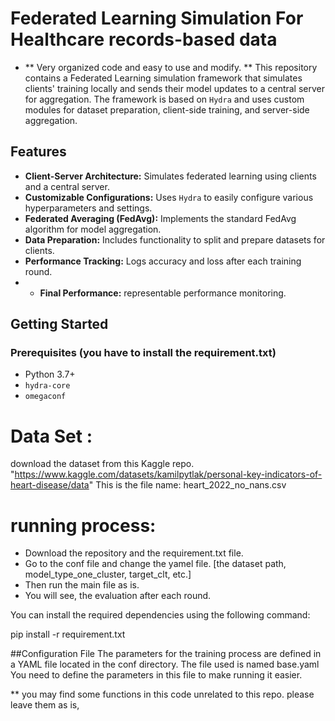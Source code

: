 # Federated Learning Simulation For Healthcare records-based data
- ** Very organized code and easy to use and modify. **
This repository contains a Federated Learning simulation framework that simulates clients' training locally and sends their model updates to a central server for aggregation. The framework is based on `Hydra` and uses custom modules for dataset preparation, client-side training, and server-side aggregation.

## Features
- **Client-Server Architecture:** Simulates federated learning using clients and a central server.
- **Customizable Configurations:** Uses `Hydra` to easily configure various hyperparameters and settings.
- **Federated Averaging (FedAvg):** Implements the standard FedAvg algorithm for model aggregation.
- **Data Preparation:** Includes functionality to split and prepare datasets for clients.
- **Performance Tracking:** Logs accuracy and loss after each training round.
- - **Final Performance:** representable performance monitoring.

## Getting Started

### Prerequisites (you have to install the requirement.txt)
- Python 3.7+
- `hydra-core`
- `omegaconf`

# Data Set :
download the dataset from this Kaggle repo. "https://www.kaggle.com/datasets/kamilpytlak/personal-key-indicators-of-heart-disease/data"
This is the file name: heart_2022_no_nans.csv

# running process:
 - Download the repository and the requirement.txt file.
 - Go to the conf file and change the yamel file. [the dataset path, model_type_one_cluster, target_clt, etc.]
 - Then run the main file as is.
 - You will see, the evaluation after each round.

You can install the required dependencies using the following command:

pip install -r requirement.txt




##Configuration File
The parameters for the training process are defined in a YAML file located in the conf directory. The file used is named base.yaml
You need to define the parameters in this file to make running it easier. 

** you may find some functions in this code unrelated to this repo. please leave them as is, 
